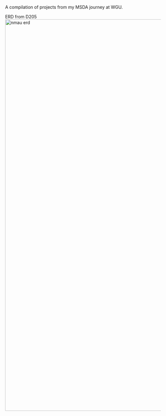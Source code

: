 A compilation of projects from my MSDA journey at WGU.

ERD from D205
<img width="1488" height="1268" alt="nmau erd" src="https://github.com/user-attachments/assets/344fec1d-4e61-4ec2-bbf0-82ba25df624b" />

